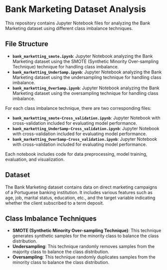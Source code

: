 # Bank Marketing Dataset Analysis

This repository contains Jupyter Notebook files for analyzing the Bank Marketing dataset using different class imbalance techniques.

## File Structure

- **`bank_marketting_smote.ipynb`**: Jupyter Notebook analyzing the Bank Marketing dataset using the SMOTE (Synthetic Minority Over-sampling Technique) technique for handling class imbalance.
- **`bank_marketting_UnderSamp.ipynb`**: Jupyter Notebook analyzing the Bank Marketing dataset using the undersampling technique for handling class imbalance.
- **`bank_marketting_OverSamp.ipynb`**: Jupyter Notebook analyzing the Bank Marketing dataset using the oversampling technique for handling class imbalance.

For each class imbalance technique, there are two corresponding files:

- **`bank_marketting_smote-Cross_validation.ipynb`**: Jupyter Notebook with cross-validation included for evaluating model performance.
- **`bank_marketting_UnderSamp-Cross_validation.ipynb`**: Jupyter Notebook with cross-validation included for evaluating model performance.
- **`bank_marketting_OverSamp-Cross_validation.ipynb`**: Jupyter Notebook with cross-validation included for evaluating model performance.

Each notebook includes code for data preprocessing, model training, evaluation, and visualization.

## Dataset
The Bank Marketing dataset contains data on direct marketing campaigns of a Portuguese banking institution. It includes various features such as age, job, marital status, education, etc., and the target variable indicating whether the client subscribed to a term deposit.

## Class Imbalance Techniques
- **SMOTE (Synthetic Minority Over-sampling Technique)**: This technique generates synthetic samples for the minority class to balance the class distribution.
- **Undersampling**: This technique randomly removes samples from the majority class to balance the class distribution.
- **Oversampling**: This technique randomly duplicates samples from the minority class to balance the class distribution.
